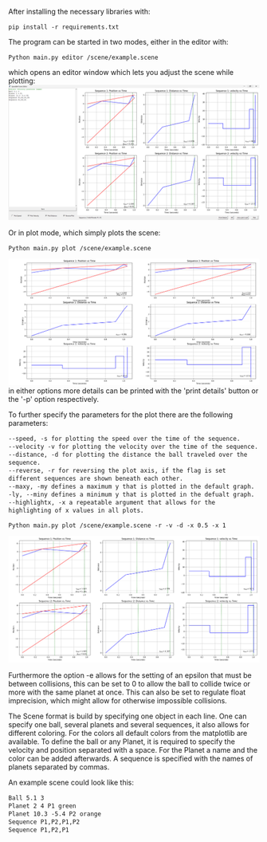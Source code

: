After installing the necessary libraries with:
```
pip install -r requirements.txt
```
The program can be started in two modes, either in the editor with:
```
Python main.py editor /scene/example.scene
```
which opens an editor window which lets you adjust the scene while plotting:
![image of the editor](./images/editor.png)

Or in plot mode, which simply plots the scene:
```
Python main.py plot /scene/example.scene 
```
![image of a plot](./images/example_figure.png)
in either options more details can be printed with the 'print details' button or the '-p' option respectively.

To further specify the parameters for the plot there are the following parameters:
```
--speed, -s for plotting the speed over the time of the sequence.
--velocity -v for plotting the velocity over the time of the sequence.
--distance, -d for plotting the distance the ball traveled over the sequence.
--reverse, -r for reversing the plot axis, if the flag is set different sequences are shown beneath each other. 
--maxy, -my defines a maximum y that is plotted in the default graph.
-ly, --miny defines a minimum y that is plotted in the defualt graph.
--highlightx, -x a repeatable argument that allows for the highlighting of x values in all plots.
```

```
Python main.py plot /scene/example.scene -r -v -d -x 0.5 -x 1 
```
![image of a plot with several flags set](./images/example_parameters.png)

Furthermore the option -e allows for the setting of an epsilon that must be between collisions, this can be set to 0 to allow the ball to collide twice or more with the same planet at once.
This can also be set to regulate float imprecision, which might allow for otherwise impossible collisions.

The Scene format is build by specifying one object in each line.
One can specify one ball, several planets and several sequences, it also allows for different coloring.
For the colors all default colors from the matplotlib are available. 
To define the ball or any Planet, it is required to specify the velocity and position separated with a space.
For the Planet a name and the color can be added afterwards.
A sequence is specified with the names of planets separated by commas.

An example scene could look like this:
```
Ball 5.1 3
Planet 2 4 P1 green
Planet 10.3 -5.4 P2 orange
Sequence P1,P2,P1,P2
Sequence P1,P2,P1
```